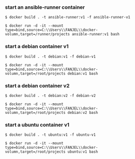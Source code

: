 ### start an ansible-runner container
```
$ docker build . -t ansible-runner:v1 -f ansible-runner-v1

$ docker run -d -it --mount type=bind,source=C:\\Users\\FANJEL\\docker-volumn,target=/runner/projects ansible-runner:v1 bash
```

### start a debian container v1
```
$ docker build . -t debian:v1 -f debian-v1

$ docker run -d -it --mount type=bind,source=C:\\Users\\FANJEL\\docker-volumn,target=/root/projects debian:v1 bash
```

### start a debian container v2
```
$ docker build . -t debian:v2 -f debian-v2

$ docker run -d -it --mount type=bind,source=C:\\Users\\FANJEL\\docker-volumn,target=/root/projects debian:v2 bash
```

### start a ubuntu container v1
```
$ docker build . -t ubuntu:v1 -f ubuntu-v1

$ docker run -d -it --mount type=bind,source=C:\\Users\\FANJEL\\docker-volumn,target=/root/projects ubuntu:v1 bash
```